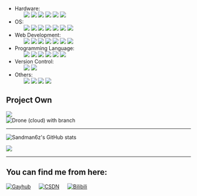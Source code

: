 <!--
**Sandman6z/Sandman6z** is a ✨ _special_ ✨ repository because its `README.md` (this file) appears on your GitHub profile.

Here are some ideas to get you started:

- 🔭 I’m currently working on ...
- 🌱 I’m currently learning ...
- 👯 I’m looking to collaborate on ...
- 🤔 I’m looking for help with ...
- 💬 Ask me about ...
- 📫 How to reach me: ...
- 😄 Pronouns: ...
- ⚡ Fun fact: ...
-->
<!-- https://shields.io/ -->

<!--
勾选符号（✔）： %E2%88%9A
交叉符号（✘）： %E2%9C%98
-->

<p dir="auto">
<ul>
    <li>
        <span class="group-label">Hardware:</span>
        <ul class="badge-list">
            <img src="https://img.shields.io/badge/AltiumDesigner-%E2%88%9A-lightgreen" />
            <img src="https://img.shields.io/badge/SPICE-%E2%88%9A-lightgrey" />
            <img src="https://img.shields.io/badge/Quartus-%E2%88%9A-lightblue" />
            <img src="https://img.shields.io/badge/Oscilloscope-%E2%88%9A-red"/>
            <img src="https://img.shields.io/badge/Multimeter-%E2%88%9A-red"/>
            <img src="https://img.shields.io/badge/Soldering-%E2%88%9A-red"/>
        </ul>
    </li>
    <li>
        <span class="group-label">OS:</span>
        <ul class="badge-list">
            <img src="https://img.shields.io/badge/Linux-%E2%88%9A-lightorange" />
            <img src="https://img.shields.io/badge/UNIX-%E2%88%9A-black" />
            <img src="https://img.shields.io/badge/WSL2-%E2%88%9A-lightgrey" />
            <img src="https://img.shields.io/badge/RTOS-%E2%88%9A-lightgrey" />
            <img src="https://img.shields.io/badge/Windows-%E2%88%9A-lightblue" />
            <img src="https://img.shields.io/badge/VMware-%E2%88%9A-lightblue" />
            <img src="https://img.shields.io/badge/Docker-%E2%88%9A-lightblue" />
        </ul>
    </li>
    <li>
        <span class="group-label">Web Development:</span>
        <ul class="badge-list">
            <img src="https://img.shields.io/badge/HTML5-%E2%88%9A-orange" />
            <img src="https://img.shields.io/badge/CSS3-%E2%88%9A-blue" />
            <img src="https://img.shields.io/badge/Javascript-%E2%88%9A-blue" />
            <img src="https://img.shields.io/badge/Qt-%E2%88%9A-green" />
            <img src="https://img.shields.io/badge/PyQt-%E2%88%9A-yellow" />
            <img src="https://img.shields.io/badge/Django-%E2%88%9A-yellow" />
            <img src="https://img.shields.io/badge/HBuilder-%E2%88%9A-red" />
        </ul>
    </li>
        <li>
        <span class="group-label">Programming Language:</span>
        <ul class="badge-list">
            <img src="https://img.shields.io/badge/C-%E2%88%9A-orange" />
            <img src="https://img.shields.io/badge/Csharp-%E2%88%9A-blue" />
            <img src="https://img.shields.io/badge/Python-%E2%88%9A-blue" />
            <img src="https://img.shields.io/badge/Java-%E2%88%9A-green" />
            <img src="https://img.shields.io/badge/makefile-%E2%88%9A-yellow" />
            <img src="https://img.shields.io/badge/asm-%E2%88%9A-red" />
        </ul>
    </li>
    <li>
        <span class="group-label">Version Control:</span>
        <ul class="badge-list">
            <img src="https://img.shields.io/badge/Git-%E2%88%9A-lightgrey" />
            <img src="https://img.shields.io/badge/SVN-%E2%88%9A-lightgrey" />
        </ul>
    </li>
        <li>
        <span class="group-label">Others:</span>
        <ul class="badge-list">
            <img src="https://img.shields.io/badge/NAS-%E2%88%9A-red"/> 
            <img src="https://img.shields.io/badge/3D%20Printing-%E2%88%9A-red" />
            <img src="https://img.shields.io/badge/Server-%E2%88%9A-red" />
            <img src="https://img.shields.io/badge/RAID-%E2%88%9A-red" />
        </ul>
    </li>
</ul>
</p>

## Project Own

<p dir="auto">
    <img src="https://img.shields.io/badge/UAV-Quadcopter-brightgreen?style=social&logo=appveyor" />
    <br/>
    <img src="https://img.shields.io/drone/build/Sandman6z/Pixhawk/2.4.8_v11" alt="Drone (cloud) with branch">  
</p>

---

<p>
    
![Sandman6z's GitHub stats](https://github-readme-stats.vercel.app/api?username=Sandman6z&show_icons=true&theme=radical)

</p>
<p>
    <img src="https://github-readme-stats.vercel.app/api/top-langs/?username=Sandman6z&hide_title=true&hide_border=true&layout=compact&langs_count=6&text_color=000&icon_color=fff&bg_color=0,52fa5a,4dfcff,c64dff&theme=graywhite" /> 
</p>

---

## You can find me from here:

  [![Gayhub](https://img.shields.io/badge/Gayhub-......-Black)](https://github.com/Sandman6z)
  &emsp;
  [![CSDN](https://img.shields.io/badge/CSDN-Sandman6z-lightgrey)](https://blog.csdn.net/Sandman06?spm=1019.2139.3001.5343)
  &emsp;
  [![Bilibili](https://img.shields.io/badge/Bilibili-Sandman6z-Pink)](https://space.bilibili.com/120363860?spm_id_from=333.1007.0.0)
